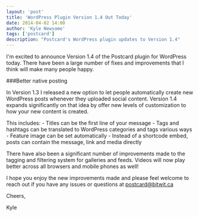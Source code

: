 ```yaml
---
layout: 'post'
title: 'WordPress Plugin Version 1.4 Out Today'
date: 2014-04-02 14:00
author: 'Kyle Newsome'
tags: ['postcard']
description: "Postcard's WordPress plugin updates to Version 1.4"
---
```


I'm excited to announce Version 1.4 of the Postcard plugin for WordPress today. There have been a large number of fixes and improvements
that I think will make many people happy.

###Better native posting

In Version 1.3 I released a new option to let people automatically create new WordPress posts whenever they uploaded social content.
Version 1.4 expands significantly on that idea by offer new levels of customization to how your new content is created.

This includes:
    - Titles can be the first line of your message
    - Tags and hashtags can be translated to WordPress categories and tags various ways
    - Feature image can be set automatically
    - Instead of a shortcode embed, posts can contain  the message, link and media directly

There have also been a significant number of improvements made to the tagging and filtering system for galleries and feeds. Videos
will now play better across all browsers and mobile phones as well!

I hope you enjoy the new improvements made and please feel welcome to reach out if you have any issues or questions at [postcard@bitwit.ca](mailto:postcard@bitwit.ca)

Cheers,

Kyle